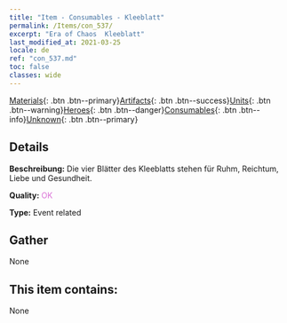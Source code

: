 ```yaml
---
title: "Item - Consumables - Kleeblatt"
permalink: /Items/con_537/
excerpt: "Era of Chaos  Kleeblatt"
last_modified_at: 2021-03-25
locale: de
ref: "con_537.md"
toc: false
classes: wide
---
```

 [Materials](/de/Items/){: .btn .btn--primary}[Artifacts](/de/Items/Artifacts/){: .btn .btn--success}[Units](/de/Items/Units/){: .btn .btn--warning}[Heroes](/de/Items/Heroes/){: .btn .btn--danger}[Consumables](/de/Items/Consumables/){: .btn .btn--info}[Unknown](/de/Items/Unknown/){: .btn .btn--primary}

## Details
 **Beschreibung:** Die vier Blätter des Kleeblatts stehen für Ruhm, Reichtum, Liebe und Gesundheit.

 **Quality:** <span style="color: #DA70D6">OK</span>

 **Type:** Event related

## Gather

  None

## This item contains:

  None

